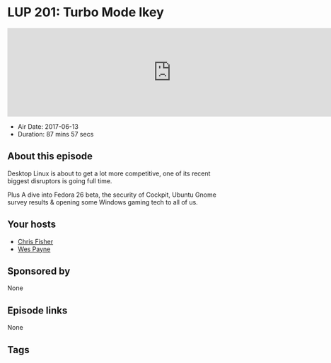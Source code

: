 # LUP 201: Turbo Mode Ikey

<iframe src="https://player.fireside.fm/v2/RUkczH-V+I5T4xU-o?theme=dark" width="740" height="200" frameborder="0" scrolling="no"></iframe>

* Air Date: 2017-06-13
* Duration: 87 mins 57 secs

## About this episode

Desktop Linux is about to get a lot more competitive, one of its recent biggest disruptors is going full time. 

Plus A dive into Fedora 26 beta, the security of Cockpit, Ubuntu Gnome survey results & opening some Windows gaming tech to all of us.

## Your hosts
* [Chris Fisher](https://linuxunplugged.com/hosts/chrislas)
* [Wes Payne](https://linuxunplugged.com/hosts/wes)

## Sponsored by

None



## Episode links

None



## Tags

